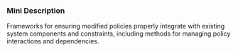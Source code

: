 ### Mini Description

Frameworks for ensuring modified policies properly integrate with existing system components and constraints, including methods for managing policy interactions and dependencies.
